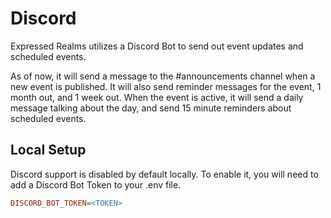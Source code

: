 # Discord
Expressed Realms utilizes a Discord Bot to send out event updates and scheduled events.

As of now, it will send a message to the #announcements channel when a new event is published.
It will also send reminder messages for the event, 1 month out, and 1 week out.
When the event is active, it will send a daily message talking about the day, and send 15 minute reminders about
scheduled events.

## Local Setup
Discord support is disabled by default locally. To enable it, you will need to add a Discord Bot Token to your .env file.

```ini
DISCORD_BOT_TOKEN=<TOKEN>
```
